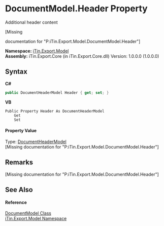 # DocumentModel.Header Property 
Additional header content 

\[Missing <summary> documentation for "P:iTin.Export.Model.DocumentModel.Header"\]

**Namespace:**&nbsp;<a href="ef57ffcc-e95e-b212-5a46-9aa6f5a3511f">iTin.Export.Model</a><br />**Assembly:**&nbsp;iTin.Export.Core (in iTin.Export.Core.dll) Version: 1.0.0.0 (1.0.0.0)

## Syntax

**C#**<br />
``` C#
public DocumentHeaderModel Header { get; set; }
```

**VB**<br />
``` VB
Public Property Header As DocumentHeaderModel
	Get
	Set
```


#### Property Value
Type: <a href="f2f68490-d649-cfb1-ba27-68adaf72d28c">DocumentHeaderModel</a><br />\[Missing <value> documentation for "P:iTin.Export.Model.DocumentModel.Header"\]

## Remarks
\[Missing <remarks> documentation for "P:iTin.Export.Model.DocumentModel.Header"\]

## See Also


#### Reference
<a href="71e106d1-8d5a-0acb-64b2-8f455c2396da">DocumentModel Class</a><br /><a href="ef57ffcc-e95e-b212-5a46-9aa6f5a3511f">iTin.Export.Model Namespace</a><br />